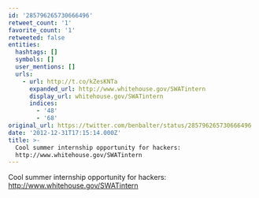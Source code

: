 ```yaml
---
id: '285796265730666496'
retweet_count: '1'
favorite_count: '1'
retweeted: false
entities:
  hashtags: []
  symbols: []
  user_mentions: []
  urls:
    - url: http://t.co/kZesKNTa
      expanded_url: http://www.whitehouse.gov/SWATintern
      display_url: whitehouse.gov/SWATintern
      indices:
        - '48'
        - '68'
original_url: https://twitter.com/benbalter/status/285796265730666496
date: '2012-12-31T17:15:14.000Z'
title: >-
  Cool summer internship opportunity for hackers:
  http://www.whitehouse.gov/SWATintern
---
```


Cool summer internship opportunity for hackers: http://www.whitehouse.gov/SWATintern